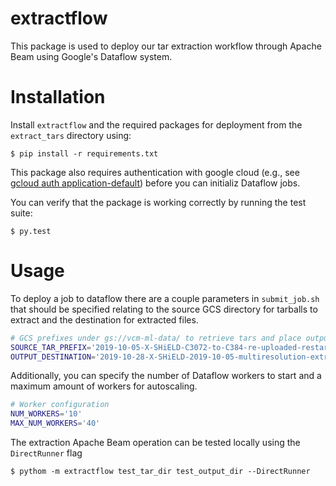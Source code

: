 extractflow
===========

This package is used to deploy our tar extraction workflow through Apache Beam
using Google's Dataflow system.

# Installation

Install `extractflow` and the required packages for deployment from the 
`extract_tars` directory using:

```shell
$ pip install -r requirements.txt
```

This package also requires authentication with google cloud 
(e.g., see [gcloud auth application-default](https://cloud.google.com/sdk/gcloud/reference/auth/application-default/))
before you can initializ Dataflow jobs.

You can verify that the package is working correctly by running the test suite:

```shell
$ py.test
```

# Usage

To deploy a job to dataflow there are a couple parameters in `submit_job.sh` that should
be specified relating to the source GCS directory for tarballs to extract and the
destination for extracted files.

```sh
# GCS prefixes under gs://vcm-ml-data/ to retrieve tars and place output
SOURCE_TAR_PREFIX='2019-10-05-X-SHiELD-C3072-to-C384-re-uploaded-restart-data'
OUTPUT_DESTINATION='2019-10-28-X-SHiELD-2019-10-05-multiresolution-extracted'
```

Additionally, you can specify the number of Dataflow workers to start and a maximum
amount of workers for autoscaling.

```sh
# Worker configuration
NUM_WORKERS='10'
MAX_NUM_WORKERS='40'
```

The extraction Apache Beam operation can be tested locally using the `DirectRunner` flag

```shell
$ pythom -m extractflow test_tar_dir test_output_dir --DirectRunner
```